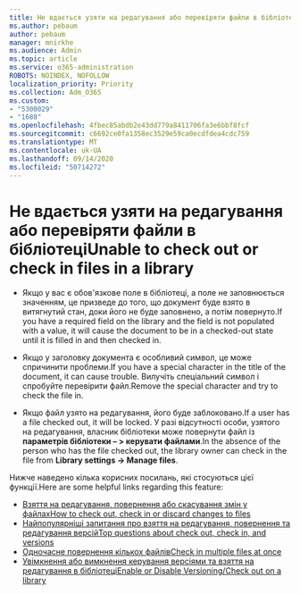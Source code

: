 ```yaml
---
title: Не вдається узяти на редагування або перевіряти файли в бібліотеці
ms.author: pebaum
author: pebaum
manager: mnirkhe
ms.audience: Admin
ms.topic: article
ms.service: o365-administration
ROBOTS: NOINDEX, NOFOLLOW
localization_priority: Priority
ms.collection: Adm_O365
ms.custom:
- "5300029"
- "1688"
ms.openlocfilehash: 4fbec85abdb2e43dd779a8411706fa3e6bbf8fcf
ms.sourcegitcommit: c6692ce0fa1358ec3529e59ca0ecdfdea4cdc759
ms.translationtype: MT
ms.contentlocale: uk-UA
ms.lasthandoff: 09/14/2020
ms.locfileid: "50714272"
---
```

# <a name="unable-to-check-out-or-check-in-files-in-a-library"></a><span data-ttu-id="def2c-102">Не вдається узяти на редагування або перевіряти файли в бібліотеці</span><span class="sxs-lookup"><span data-stu-id="def2c-102">Unable to check out or check in files in a library</span></span>

- <span data-ttu-id="def2c-103">Якщо у вас є обов'язкове поле в бібліотеці, а поле не заповнюється значенням, це призведе до того, що документ буде взято в витягнутий стан, доки його не буде заповнено, а потім повернуто.</span><span class="sxs-lookup"><span data-stu-id="def2c-103">If you have a required field on the library and the field is not populated with a value, it will cause the document to be in a checked-out state until it is filled in and then checked in.</span></span>

- <span data-ttu-id="def2c-104">Якщо у заголовку документа є особливий символ, це може спричинити проблеми.</span><span class="sxs-lookup"><span data-stu-id="def2c-104">If you have a special character in the title of the document, it can cause trouble.</span></span> <span data-ttu-id="def2c-105">Вилучіть спеціальний символ і спробуйте перевірити файл.</span><span class="sxs-lookup"><span data-stu-id="def2c-105">Remove the special character and try to check the file in.</span></span>

- <span data-ttu-id="def2c-106">Якщо файл узято на редагування, його буде заблоковано.</span><span class="sxs-lookup"><span data-stu-id="def2c-106">If a user has a file checked out, it will be locked.</span></span>  <span data-ttu-id="def2c-107">У разі відсутності особи, узятого на редагування, власник бібліотеки може повернути файл із **параметрів бібліотеки – > керувати файлами**.</span><span class="sxs-lookup"><span data-stu-id="def2c-107">In the absence of the person who has the file checked out, the library owner can check in the file from **Library settings -> Manage files**.</span></span>

<span data-ttu-id="def2c-108">Нижче наведено кілька корисних посилань, які стосуються цієї функції.</span><span class="sxs-lookup"><span data-stu-id="def2c-108">Here are some helpful links regarding this feature:</span></span>

- [<span data-ttu-id="def2c-109">Взяття на редагування, повернення або скасування змін у файлах</span><span class="sxs-lookup"><span data-stu-id="def2c-109">How to check out, check in or discard changes to files</span></span>](https://support.office.com/article/check-out-check-in-or-discard-changes-to-files-in-a-library-7e2c12a9-a874-4393-9511-1378a700f6de)
- [<span data-ttu-id="def2c-110">Найпопулярніші запитання про взяття на редагування, повернення та редагування версій</span><span class="sxs-lookup"><span data-stu-id="def2c-110">Top questions about check out, check in, and versions</span></span>](https://support.office.com/article/Top-questions-about-check-out-check-in-and-versions-7E941339-E972-4C7A-A79A-80A1FCF84076)
- [<span data-ttu-id="def2c-111">Одночасне повернення кількох файлів</span><span class="sxs-lookup"><span data-stu-id="def2c-111">Check in multiple files at once</span></span>](https://support.office.com/article/check-out-check-in-or-discard-changes-to-files-in-a-library-7e2c12a9-a874-4393-9511-1378a700f6de)
- [<span data-ttu-id="def2c-112">Увімкнення або вимкнення керування версіями та взяття на редагування в бібліотеці</span><span class="sxs-lookup"><span data-stu-id="def2c-112">Enable or Disable Versioning/Check out on a library</span></span>](https://support.office.com/article/enable-and-configure-versioning-for-a-list-or-library-1555d642-23ee-446a-990a-bcab618c7a37)
